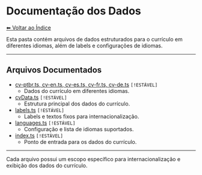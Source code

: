 # Documentação dos Dados

[⬅ Voltar ao Índice](../README_INDEX.md)

Esta pasta contém arquivos de dados estruturados para o currículo em diferentes idiomas, além de labels e configurações de idiomas.

---

## Arquivos Documentados

- [cv-ptbr.ts, cv-en.ts, cv-es.ts, cv-fr.ts, cv-de.ts](cvDataFiles.md) `[!ESTÁVEL]`
  - Dados do currículo em diferentes idiomas.
- [cvData.ts](cvData.md) `[!ESTÁVEL]`
  - Estrutura principal dos dados do currículo.
- [labels.ts](labels.md) `[!ESTÁVEL]`
  - Labels e textos fixos para internacionalização.
- [languages.ts](languages.md) `[!ESTÁVEL]`
  - Configuração e lista de idiomas suportados.
- [index.ts](index.md) `[!ESTÁVEL]`
  - Ponto de entrada para os dados do currículo.

---

Cada arquivo possui um escopo específico para internacionalização e exibição dos dados do currículo.
